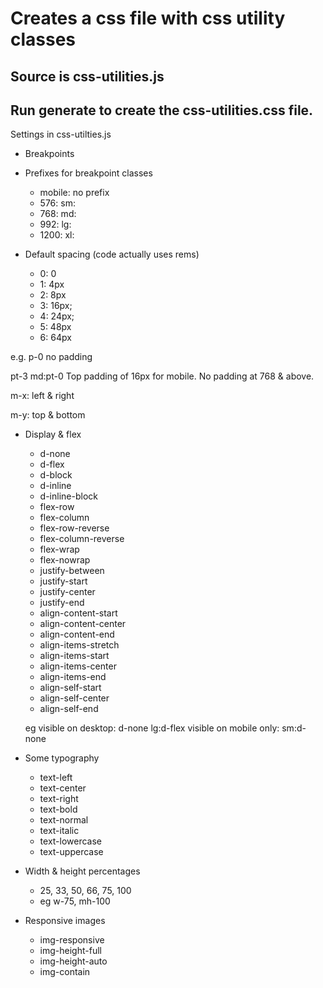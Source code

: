 # Creates a css file with css utility classes

## Source is css-utilities.js

## Run generate to create the css-utilities.css file.

Settings in css-utilties.js

* Breakpoints
* Prefixes for breakpoint classes
    * mobile: no prefix
    * 576: sm:
    * 768: md:
    * 992: lg:
    * 1200: xl:

* Default spacing (code actually uses rems)
    * 0: 0
    * 1: 4px
    * 2: 8px
    * 3: 16px;
    * 4: 24px;
    * 5: 48px
    * 6: 64px
    
e.g. p-0 no padding

pt-3 md:pt-0  Top padding of 16px for mobile. No padding at 768 & above.

m-x: left & right

m-y: top & bottom 

* Display & flex
  * d-none 
  * d-flex 
  * d-block 
  * d-inline 
  * d-inline-block 
  * flex-row 
  * flex-column 
  * flex-row-reverse 
  * flex-column-reverse 
  * flex-wrap 
  * flex-nowrap 
  * justify-between 
  * justify-start 
  * justify-center 
  * justify-end 
  * align-content-start 
  * align-content-center 
  * align-content-end 
  * align-items-stretch 
  * align-items-start 
  * align-items-center 
  * align-items-end 
  * align-self-start 
  * align-self-center 
  * align-self-end 

  eg 
  visible on desktop: d-none lg:d-flex
  visible on mobile only: sm:d-none

* Some typography
    * text-left
    * text-center
    * text-right
    * text-bold
    * text-normal
    * text-italic
    * text-lowercase
    * text-uppercase

* Width & height percentages
    * 25, 33, 50, 66, 75, 100
    * eg w-75, mh-100

* Responsive images    
    * img-responsive 
    * img-height-full 
    * img-height-auto 
    * img-contain 
